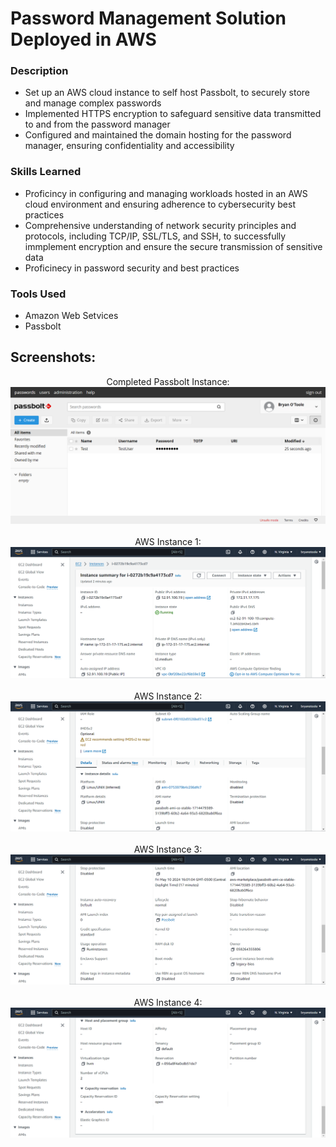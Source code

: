 
<h1>Password Management Solution Deployed in AWS</h1>

### Description
- Set up an AWS cloud instance to self host Passbolt, to securely store and manage complex passwords
- Implemented HTTPS encryption to safeguard sensitive data transmitted to and from the password manager
- Configured and maintained the domain hosting for the password manager, ensuring confidentiality and accessibility

### Skills Learned

- Proficincy in configuring and managing workloads hosted in an AWS cloud environment and ensuring adherence to cybersecurity best practices
- Comprehensive understanding of network security principles and protocols, including TCP/IP, SSL/TLS, and SSH, to successfully immplement encryption and ensure the secure transmission of sensitive data
- Proficinecy in password security and best practices 

### Tools Used

- Amazon Web Setvices
- Passbolt

<h2>Screenshots:</h2>

<p align="center">
Completed Passbolt Instance:  <br/>
<img src="https://github.com/bryanotoole/Project-Pictures/blob/main/Passbolt%20Screenshot.png"/>
<br />
<br />
AWS Instance 1: <br/>
<img src="https://github.com/bryanotoole/Project-Pictures/blob/main/AWS%20Passbolt%20Instance%201.png"/>
<br />
<br />
AWS Instance 2:  <br/>
<img src="https://github.com/bryanotoole/Project-Pictures/blob/main/AWS%20Passbolt%20Instance%202.png"/>
<br />
<br />
AWS Instance 3: <br/>
<img src="https://github.com/bryanotoole/Project-Pictures/blob/main/AWS%20Passbolt%20Instance%203.png"/>
<br />
<br />
AWS Instance 4:  <br/>
<img src="https://github.com/bryanotoole/Project-Pictures/blob/main/AWS%20Passbolt%20Instance%204.png"/>
<br />
<br />
